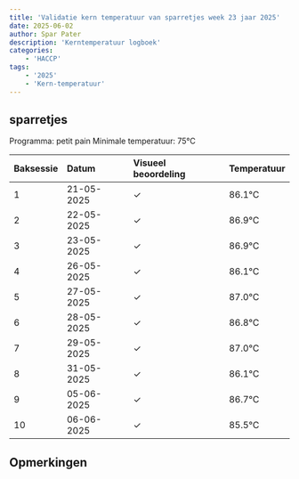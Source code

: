 ```yaml
---
title: 'Validatie kern temperatuur van sparretjes week 23 jaar 2025'
date: 2025-06-02
author: Spar Pater
description: 'Kerntemperatuur logboek'
categories:
    - 'HACCP'
tags:
    - '2025'
    - 'Kern-temperatuur'
---
```


## sparretjes

Programma: petit pain
Minimale temperatuur: 75°C

| Baksessie | Datum | Visueel beoordeling | Temperatuur |
|:---|:---|:---|:---|
| 1 | 21-05-2025 | &check; | 86.1°C |
| 2 | 22-05-2025 | &check; | 86.9°C |
| 3 | 23-05-2025 | &check; | 86.9°C |
| 4 | 26-05-2025 | &check; | 86.1°C |
| 5 | 27-05-2025 | &check; | 87.0°C |
| 6 | 28-05-2025 | &check; | 86.8°C |
| 7 | 29-05-2025 | &check; | 87.0°C |
| 8 | 31-05-2025 | &check; | 86.1°C |
| 9 | 05-06-2025 | &check; | 86.7°C |
| 10 | 06-06-2025 | &check; | 85.5°C |

## Opmerkingen


